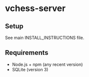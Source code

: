 # vchess-server

## Setup

See main INSTALL\_INSTRUCTIONS file.

## Requirements

- Node.js + npm (any recent version)
- SQLite (version 3)
